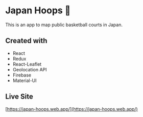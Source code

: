 # Japan Hoops :basketball:
This is an app to map public basketball courts in Japan.

## Created with
- React
- Redux
- React-Leaflet
- Geolocation API
- Firebase
- Material-UI

## Live Site
[https://japan-hoops.web.app/](https://japan-hoops.web.app/)
